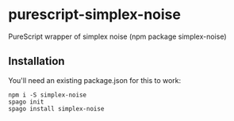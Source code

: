 # purescript-simplex-noise

PureScript wrapper of simplex noise (npm package simplex-noise)

## Installation

You'll need an existing package.json for this to work:

```
npm i -S simplex-noise
spago init
spago install simplex-noise
```
